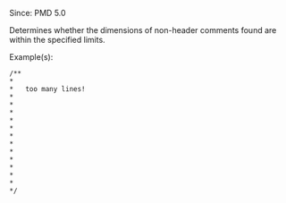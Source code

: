 Since: PMD 5.0

Determines whether the dimensions of non-header comments found are within the specified limits.

Example(s):
```
/**
*
*   too many lines!
*
*
*
*
*
*
*
*
*
*
*
*
*/
```
